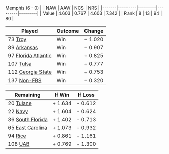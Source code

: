 Memphis (6 - 0)
|       |   NAW   |   AAW   |   NCS   |   NRS   |
|-------|---------|---------|---------|---------|
| Value |   4.603 |   0.767 |   4.603 |   7.342 |
| Rank  |       8 |      13 |      94 |      80 |

| Played                    | Outcome    |  Change  |
|---------------------------|------------|----------|
|  73 [Troy                  ](Troy)| Win        | +  1.020 |
|  89 [Arkansas              ](Arkansas)| Win        | +  0.907 |
|  97 [Florida Atlantic      ](FloridaAtlantic)| Win        | +  0.825 |
| 107 [Tulsa                 ](Tulsa)| Win        | +  0.777 |
| 112 [Georgia State         ](GeorgiaState)| Win        | +  0.753 |
| 137 [Non-FBS               ](NonFBS)| Win        | +  0.320 |

| Remaining                 |  If Win  |  If Loss |
|---------------------------|----------|----------|
|  20 [Tulane                ](Tulane)| +  1.634 | -  0.612 |
|  22 [Navy                  ](Navy)| +  1.604 | -  0.624 |
|  36 [South Florida         ](SouthFlorida)| +  1.402 | -  0.713 |
|  65 [East Carolina         ](EastCarolina)| +  1.073 | -  0.932 |
|  94 [Rice                  ](Rice)| +  0.861 | -  1.161 |
| 108 [UAB                   ](UAB)| +  0.769 | -  1.300 |

